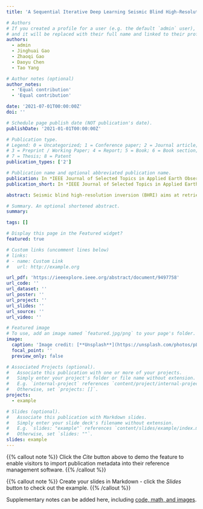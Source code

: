 ```yaml
---
title: 'A Sequential Iterative Deep Learning Seismic Blind High-Resolution Inversion'

# Authors
# If you created a profile for a user (e.g. the default `admin` user), write the username (folder name) here
# and it will be replaced with their full name and linked to their profile.
authors:
  - admin
  - Jinghuai Gao
  - Zhaoqi Gao
  - Daoyu Chen
  - Tao Yang

# Author notes (optional)
author_notes:
  - 'Equal contribution'
  - 'Equal contribution'

date: '2021-07-01T00:00:00Z'
doi: ''

# Schedule page publish date (NOT publication's date).
publishDate: '2021-01-01T00:00:00Z'

# Publication type.
# Legend: 0 = Uncategorized; 1 = Conference paper; 2 = Journal article;
# 3 = Preprint / Working Paper; 4 = Report; 5 = Book; 6 = Book section;
# 7 = Thesis; 8 = Patent
publication_types: ['2']

# Publication name and optional abbreviated publication name.
publication: In *IEEE Journal of Selected Topics in Applied Earth Observations and Remote Sensing*
publication_short: In *IEEE Journal of Selected Topics in Applied Earth Observations and Remote Sensing*

abstract: Seismic blind high-resolution inversion (BHRI) aims at retrieving the high-resolution data to characterize the stratigraphic structures in the case of an unknown seismic wavelet. However, the unknown wavelet and ill-posedness pose a great challenge to the high-resolution inversion. Regularization-based BHRI is an effective approach. However, it is sensitive to the sets of initial values, regularization terms, and regularization parameters and suffers from computational burden problems. To address these issues, we propose a sequential iterative deep learning method (SIDLM) to implement a BHRI in a fast computational speed, which incorporates three learned components to sequentially invert initial high-resolution data, seismic wavelet, and final high-resolution data in an end-to-end fashion. Specifically, to mitigate the influence of initial values, a data-driven network U-Net is adopted to learn an initial high-resolution data. Furthermore, the architecture makes use of prior information encoded in the forward operator to build a new general alternating direction method of multipliers (ADMM)-like iterative deep neural network, instead of the traditional alternating iterative inversion. The proposed ADMM-like network utilizes the convolutional neural networks to learn the proximal operators to solve each subproblems in alternating iterative inversion. Therefore, all parameters of BHRI, such as the regularization parameters and transform operator, can be implicitly learned from the training datasets in an end-to-end fashion, not limited to the form of the penalty function. Finally, the synthetic and field data examples are conducted to demonstrate the effectiveness of the proposed SIDLM.

# Summary. An optional shortened abstract.
summary:

tags: []

# Display this page in the Featured widget?
featured: true

# Custom links (uncomment lines below)
# links:
# - name: Custom Link
#   url: http://example.org

url_pdf: 'https://ieeexplore.ieee.org/abstract/document/9497758'
url_code: ''
url_dataset: ''
url_poster: ''
url_project: ''
url_slides: ''
url_source: ''
url_video: ''

# Featured image
# To use, add an image named `featured.jpg/png` to your page's folder.
image:
  caption: 'Image credit: [**Unsplash**](https://unsplash.com/photos/pLCdAaMFLTE)'
  focal_point: ''
  preview_only: false

# Associated Projects (optional).
#   Associate this publication with one or more of your projects.
#   Simply enter your project's folder or file name without extension.
#   E.g. `internal-project` references `content/project/internal-project/index.md`.
#   Otherwise, set `projects: []`.
projects:
  - example

# Slides (optional).
#   Associate this publication with Markdown slides.
#   Simply enter your slide deck's filename without extension.
#   E.g. `slides: "example"` references `content/slides/example/index.md`.
#   Otherwise, set `slides: ""`.
slides: example
---
```


{{% callout note %}}
Click the _Cite_ button above to demo the feature to enable visitors to import publication metadata into their reference management software.
{{% /callout %}}

{{% callout note %}}
Create your slides in Markdown - click the _Slides_ button to check out the example.
{{% /callout %}}

Supplementary notes can be added here, including [code, math, and images](https://wowchemy.com/docs/writing-markdown-latex/).
